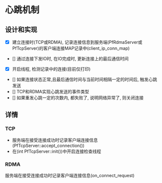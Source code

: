 # 心跳机制


## 设计和实现
- [x] 建立连接时(TCP或RDMA), 记录连接信息到服务端(PfRdmaServer或PfTcpServer)的客户端连接MAP记录中(client_ip_conn_map)
- [] 通过连接下发IO时, 在IO完成时, 更新连接上的最后通信时间
- [x] 开启线程, 检测记录中的连接(目前仅打印)
- [] 如果连接状态正常,且最后通信时间与当前时间相隔一定的时间后, 触发心跳发送
- [] TCP和RDMA实现心跳发送的事件类型
- [] 如果重发心跳一定的次数内, 都失败了, 说明网络异常了, 则关闭连接


## 详情
### TCP
- 服务端在接受连接成功时记录客户端连接信息(PfTcpServer::accept_connection())
- 在(int PfTcpServer::init())中开启连接检查线程


### RDMA
服务端在接受连接成功时记录客户端连接信息(on_connect_request)


